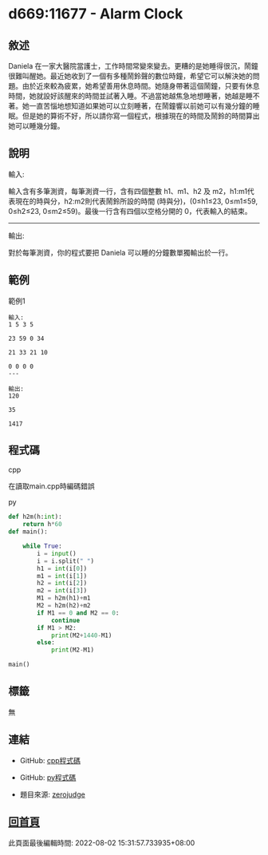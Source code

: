 # d669:11677 - Alarm Clock

## 敘述

Daniela 在一家大醫院當護士，工作時間常變來變去。更糟的是她睡得很沉，鬧鐘很難叫醒她。最近她收到了一個有多種鬧鈴聲的數位時鐘，希望它可以解決她的問題。由於近來較為疲累，她希望善用休息時間。她隨身帶著這個鬧鐘，只要有休息時間，她就設好該醒來的時間並試著入睡。不過當她越焦急地想睡著，她越是睡不著。她一直苦惱地想知道如果她可以立刻睡著，在鬧鐘響以前她可以有幾分鐘的睡眠。但是她的算術不好，所以請你寫一個程式，根據現在的時間及鬧鈴的時間算出她可以睡幾分鐘。


## 說明

輸入:

輸入含有多筆測資，每筆測資一行，含有四個整數 h1、m1、h2 及 m2，h1:m1代表現在的時與分，h2:m2則代表鬧鈴所設的時間 (時與分)，(0≤h1≤23, 0≤m1≤59, 0≤h2≤23, 0≤m2≤59)。最後一行含有四個以空格分開的 0，代表輸入的結束。

---

輸出:

對於每筆測資，你的程式要把 Daniela 可以睡的分鐘數單獨輸出於一行。

## 範例
範例1

```
輸入:
1 5 3 5
23 59 0 34
21 33 21 10
0 0 0 0
---

輸出:
120
35
1417
```

## 程式碼
cpp


在讀取main.cpp時編碼錯誤

py

```py
def h2m(h:int):
    return h*60
def main():

    while True:
        i = input()
        i = i.split(" ")
        h1 = int(i[0])
        m1 = int(i[1])
        h2 = int(i[2])
        m2 = int(i[3])
        M1 = h2m(h1)+m1
        M2 = h2m(h2)+m2
        if M1 == 0 and M2 == 0:
            continue
        if M1 > M2:
            print(M2+1440-M1)
        else:
            print(M2-M1)

main()
```

## 標籤

無

## 連結
- GitHub: [cpp程式碼](https://github.com/henryleecode23/solve_record/blob/main/zerojudge/d669/main.cpp)
- GitHub: [py程式碼](https://github.com/henryleecode23/solve_record/blob/main/zerojudge/d669/main.py)


- 題目來源: [zerojudge](https://zerojudge.tw/ShowProblem?problemid=d669)

## [回首頁](https://henryleecode23.github.io/solve_record/)

此頁面最後編輯時間: 2022-08-02 15:31:57.733935+08:00
